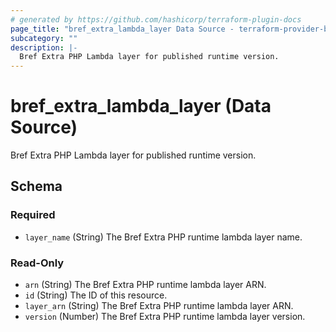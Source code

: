 ```yaml
---
# generated by https://github.com/hashicorp/terraform-plugin-docs
page_title: "bref_extra_lambda_layer Data Source - terraform-provider-bref"
subcategory: ""
description: |-
  Bref Extra PHP Lambda layer for published runtime version.
---
```


# bref_extra_lambda_layer (Data Source)

Bref Extra PHP Lambda layer for published runtime version.



<!-- schema generated by tfplugindocs -->
## Schema

### Required

- `layer_name` (String) The Bref Extra PHP runtime lambda layer name.

### Read-Only

- `arn` (String) The Bref Extra PHP runtime lambda layer ARN.
- `id` (String) The ID of this resource.
- `layer_arn` (String) The Bref Extra PHP runtime lambda layer ARN.
- `version` (Number) The Bref Extra PHP runtime lambda layer version.


